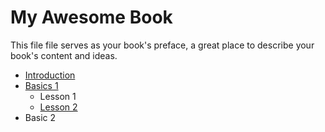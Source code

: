 # My Awesome Book

This file file serves as your book's preface, a great place to describe your book's content and ideas.

* [Introduction](README.md)
* [Basics 1](chapter1.md)
  * Lesson 1
  * [Lesson 2](lesson-2.md)
* Basic 2


